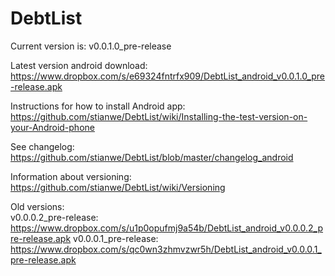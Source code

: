 DebtList
========
Current version is: v0.0.1.0_pre-release

Latest version android download: https://www.dropbox.com/s/e69324fntrfx909/DebtList_android_v0.0.1.0_pre-release.apk 

Instructions for how to install Android app: https://github.com/stianwe/DebtList/wiki/Installing-the-test-version-on-your-Android-phone 

See changelog: https://github.com/stianwe/DebtList/blob/master/changelog_android 

Information about versioning: https://github.com/stianwe/DebtList/wiki/Versioning 


Old versions:
<br/>v0.0.0.2_pre-release: https://www.dropbox.com/s/u1p0opufmj9a54b/DebtList_android_v0.0.0.2_pre-release.apk
v0.0.0.1_pre-release: https://www.dropbox.com/s/qc0wn3zhmvzwr5h/DebtList_android_v0.0.0.1_pre-release.apk
